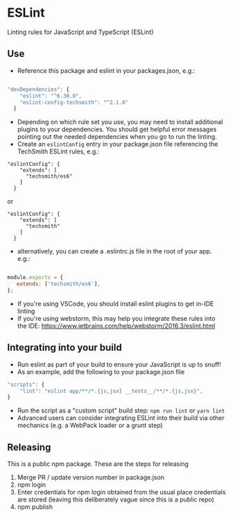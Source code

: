 # ESLint
Linting rules for JavaScript and TypeScript (ESLint)

## Use
- Reference this package and eslint in your packages.json, e.g.:
```javascript

"devDependencies": {
    "eslint": "^6.30.0",
    "eslint-config-techsmith": "^2.1.0"
  }
```

- Depending on which rule set you use, you may need to install additional plugins to your dependencies. You should get helpful error messages pointing out the needed dependencies when you go to run the linting. 
- Create an `eslintConfig` entry in your package.json file referencing the TechSmith ESLint rules, e.g.:

```
"eslintConfig": {
    "extends": [
      "techsmith/es6"
    ]
  }
```

or 

```
"eslintConfig": {
    "extends": [
      "techsmith"
    ]
  }
```

- alternatively, you can create a .eslintrc.js file in the root of your app. e.g.:

```javascript

module.exports = {
   extends: ['techsmith/es6'],
};
```

- If you're using VSCode, you should install eslint plugins to get in-IDE linting
- If you're using webstorm, this may help you integrate these rules into the IDE: https://www.jetbrains.com/help/webstorm/2016.3/eslint.html

## Integrating into your build

- Run eslint as part of your build to ensure your JavaScript is up to snuff!
- As an example, add the following to your package.json file

```javascript
"scripts": {
    "lint": "eslint app/**/*.{js,jsx} __tests__/**/*.{js,jsx}",
}
```

- Run the script as a "custom script" build step: `npm run lint` or `yarn lint`
- Advanced users can consider integrating ESLint into their build via other mechanics (e.g. a WebPack loader or a grunt step)

## Releasing

This is a public npm package. These are the steps for releasing

1) Merge PR / update version number in package.json
2) npm login
3) Enter credentials for npm login obtained from the usual place credentials are stored (leaving this deliberately vague since this is a public repo)
4) npm publish